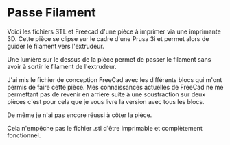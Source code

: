 Passe Filament
==============

Voici les fichiers STL et Freecad d'une pièce à imprimer via une 
imprimante 3D. Cette pièce se clipse sur le cadre d'une Prusa 3i
et permet alors de guider le filament vers l'extrudeur. 

Une lumière sur le dessus de la pièce permet de passer le filament
sans avoir à sortir le filament de l'extrudeur. 

J'ai mis le fichier de conception FreeCad avec les différents blocs
qui m'ont permis de faire cette pièce. Mes connaissances actuelles 
de FreeCad ne me permettant pas de revenir en arrière suite à une 
soustraction sur deux pièces c'est pour cela que je vous livre la
version avec tous les blocs.

De même je n'ai pas encore réussi à côter la pièce. 

Cela n'empêche pas le fichier .stl d'être imprimable et complètement
fonctionnel. 
